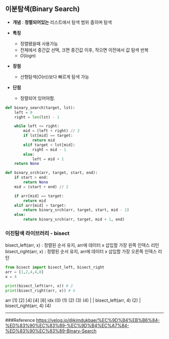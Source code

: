 ## 이분탐색(Binary Search)

- **개념** : __정렬되어있는__ 리스트에서 탐색 범위 좁히며 탐색
- **특징**
    - 정렬됐을때 사용가능
    - 전체에서 중간값 선택, 크면 중간값 이후, 작으면 이전에서 값 탐색 반복
    - $O(logn)$

- **장점**
    - 선형탐색($O(n)$)보다 빠르게 탐색 가능
- **단점**
    - 정렬되어 있어야함.

```python
def binary_search(target, lst):
    left = 0
    right = len(lst) - 1

    while left <= right:
        mid = (left + right) // 2
        if lst[mid] == target:
            return mid
        elif target < lst[mid]:
            right = mid - 1
        else:
            left = mid + 1
    return None

def binary_srch(arr, target, start, end):
    if start > end:
        return None    
    mid = (start + end) // 2

    if arr[mid] == target:
        return mid
    elif arr[mid] > target:
        return binary_srch(arr, target, start, mid - 1)
    else:
        return binary_srch(arr, target, mid + 1, end)
```

### 이진탐색 라이브러리 - **bisect**
bisect_left(arr, x) : 정렬된 순서 유지, arr에 데이터 x 삽입할 가장 왼쪽 인덱스 리턴
bisect_right(arr, x) : 정렬된 순서 유지, arr에 데이터 x 삽입할 가장 오른쪽 인덱스 리턴

```python
from bisect import bisect_left, bisect_right
arr = [1,2,4,4,8]
x = 4

print(bisect_left(arr, x)) # 2
print(bisect_right(arr, x)) # 4
```

arr  [1]   [2]   [4]   [4]   [8]
idx  (0)   (1)   (2)   (3)   (4)
               |           |
bisect_left(arr, 4) (2)    |
                    bisect_right(arr, 4) (4)




-------------
###Reference
https://velog.io/@kimdukbae/%EC%9D%B4%EB%B6%84-%ED%83%90%EC%83%89-%EC%9D%B4%EC%A7%84-%ED%83%90%EC%83%89-Binary-Search
                    